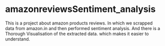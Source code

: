 # amazonreviewsSentiment_analysis
This is a project about amazon products reviews. In which we scrapped data from amazon.in and then performed sentiment analysis. And there is a Thorough Visualisation of the extracted data. which makes it easier to understand.
